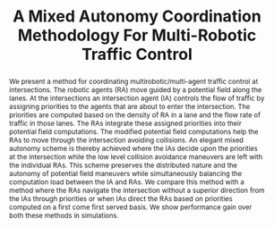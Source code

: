 ---
layout: project-page-new
title: "A Mixed Autonomy Coordination Methodology For Multi-Robotic Traffic Control"
authors:
  - name: Aditya Teja V
    sup: #
  - name: D. V. Karthikeya Viswanath
    sup: #
  - name: K. Madhava Krishna
    sup: #
affiliations:
  - name: IIIT Hyderabad, India
    link: https://robotics.iiit.ac.in
    sup: #
permalink: publications/2008/V_A-Mixed-Autonomy
abstract: "We present a method for coordinating multirobotic/multi-agent traffic control at intersections. The robotic agents (RA) move guided by a potential field along the lanes.
At the intersections an intersection agent (IA) controls the flow of traffic by assigning priorities to the agents that are about to enter the intersection. The priorities are computed based on the
density of RA in a lane and the flow rate of traffic in those lanes. The RAs integrate these assigned priorities into their potential field computations. The modified potential field computations help the RAs to move through the intersection avoiding collisions. An elegant mixed autonomy scheme is thereby achieved where the IAs decide upon the priorities at the intersection
while the low level collision avoidance maneuvers are left with the individual RAs. This scheme preserves the distributed nature and the autonomy of potential field maneuvers while simultaneously balancing the computation load between the IA and RAs. We compare this method with a method where the
RAs navigate the intersection without a superior direction from the IAs through priorities or when IAs direct the RAs based on priorities computed on a first come first served basis. We show
performance gain over both these methods in simulations."
paper: https://robotics.iiit.ac.in/uploads/Main/Publications/Robio_teja.pdf
video: http://robotics.iiit.ac.in/videos/TrafficManagement/teja_etal_robio08.wmv
# iframe: https://www.youtube.com/embed/jhjskX4FQwA

---